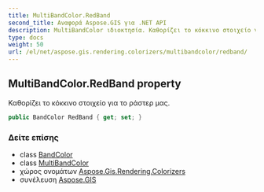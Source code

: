 ```yaml
---
title: MultiBandColor.RedBand
second_title: Αναφορά Aspose.GIS για .NET API
description: MultiBandColor ιδιοκτησία. Καθορίζει το κόκκινο στοιχείο για το ράστερ μας.
type: docs
weight: 50
url: /el/net/aspose.gis.rendering.colorizers/multibandcolor/redband/
---
```

## MultiBandColor.RedBand property

Καθορίζει το κόκκινο στοιχείο για το ράστερ μας.

```csharp
public BandColor RedBand { get; set; }
```

### Δείτε επίσης

* class [BandColor](../../bandcolor/)
* class [MultiBandColor](../)
* χώρος ονομάτων [Aspose.Gis.Rendering.Colorizers](../../multibandcolor/)
* συνέλευση [Aspose.GIS](../../../)


